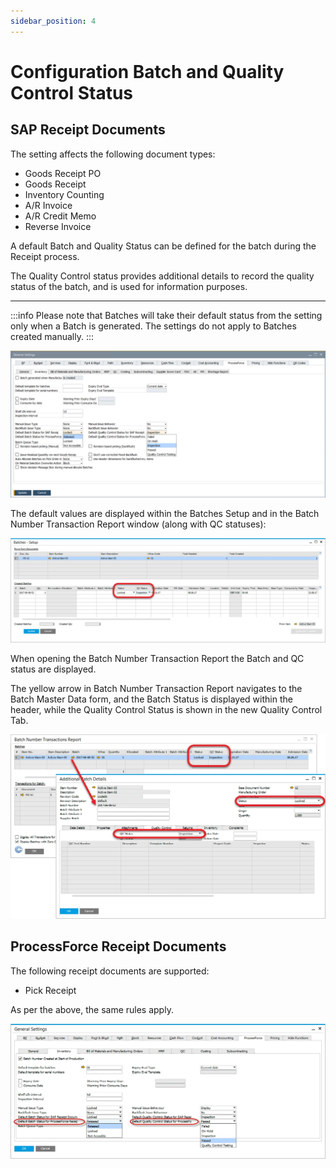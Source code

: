 ```yaml
---
sidebar_position: 4
---
```


# Configuration Batch and Quality Control Status

## SAP Receipt Documents

The setting affects the following document types:

- Goods Receipt PO
- Goods Receipt
- Inventory Counting
- A/R Invoice
- A/R Credit Memo
- Reverse Invoice

A default Batch and Quality Status can be defined for the batch during the Receipt process.

The Quality Control status provides additional details to record the quality status of the batch, and is used for information purposes.

---

:::info
    Please note that Batches will take their default status from the setting only when a Batch is generated. The settings do not apply to Batches created manually.
:::

![General Settings](./media/configuration-batch-and-quality-control-status/general-settings-batch.webp)

The default values are displayed within the Batches Setup and in the Batch Number Transaction Report window (along with QC statuses):

![QC Status](./media/configuration-batch-and-quality-control-status/qc-status.webp)

When opening the Batch Number Transaction Report the Batch and QC status are displayed.

The yellow arrow in Batch Number Transaction Report navigates to the Batch Master Data form, and the Batch Status is displayed within the header, while the Quality Control Status is shown in the new Quality Control Tab.

![Batch status](./media/configuration-batch-and-quality-control-status/batch-status.webp)

## ProcessForce Receipt Documents

The following receipt documents are supported:

- Pick Receipt

As per the above, the same rules apply.

![Batch and Quality status](./media/configuration-batch-and-quality-control-status/batch-quality-status.webp)